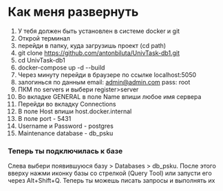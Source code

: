# Как меня развернуть

1. У тебя должен быть установлен в системе docker и git
2. Открой терминал
3. перейди в папку, куда загрузишь проект (cd path)
4. git clone https://github.com/antonbiluta/UnivTask-db1.git
5. cd UnivTask-db1
6. docker-compose up -d --build
7. Через минуту перейди в браузере по ссылке localhost:5050
8. залогинься по данным
email: admin@admin.com
pass: root
9. ПКМ по servers и выбери register>server
10. Во вкладке GENERAL в поле Name впиши любое имя сервера
11. Перейди во вкладку Connections
12. В поле Host впиши host.docker.internal
13. В поле port - 5431
14. Username и Password - postgres
15. Maintenance database - db_psku

### Теперь ты подключилась к базе
Слева выбери появившуюся базу > Databases > db_psku. После этого вверху нажми иконку базы со стрелкой (Query Tool) или запусти его через Alt+Shift+Q.
Теперь ты можешь писать запросы и выполнять их